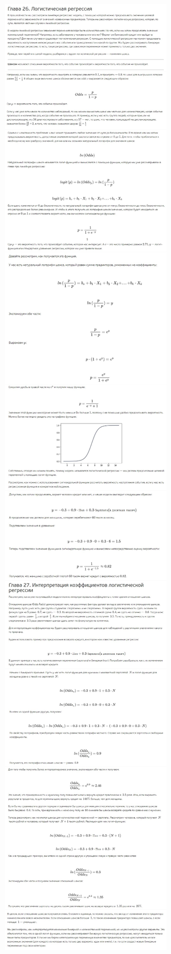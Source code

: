 ![](./Screenshot%202022-03-08%20201143.jpg)
![](./Screenshot%202022-03-08%20201222.jpg)
![](./Screenshot%202022-03-08%20201336.jpg)
![](./Screenshot%202022-03-08%20201523.jpg)
![](./Screenshot%202022-03-08%20201555.jpg)
![](./Screenshot%202022-03-08%20201610.jpg)
![](./Screenshot%202022-03-08%20201635.jpg)
![](./Screenshot%202022-03-08%20201702.jpg)
![](./Screenshot%202022-03-08%20201734.jpg)
![](./Screenshot%202022-03-08%20201745.jpg)
